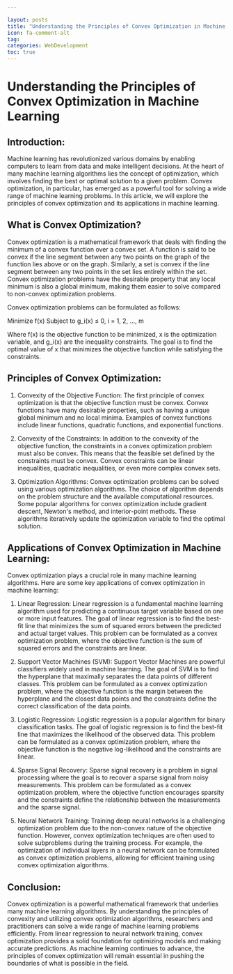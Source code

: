 ```yaml
---

layout: posts
title: "Understanding the Principles of Convex Optimization in Machine Learning"
icon: fa-comment-alt
tag:      
categories: WebDevelopment
toc: true
---
```




# Understanding the Principles of Convex Optimization in Machine Learning

## Introduction:
Machine learning has revolutionized various domains by enabling computers to learn from data and make intelligent decisions. At the heart of many machine learning algorithms lies the concept of optimization, which involves finding the best or optimal solution to a given problem. Convex optimization, in particular, has emerged as a powerful tool for solving a wide range of machine learning problems. In this article, we will explore the principles of convex optimization and its applications in machine learning.

## What is Convex Optimization?
Convex optimization is a mathematical framework that deals with finding the minimum of a convex function over a convex set. A function is said to be convex if the line segment between any two points on the graph of the function lies above or on the graph. Similarly, a set is convex if the line segment between any two points in the set lies entirely within the set. Convex optimization problems have the desirable property that any local minimum is also a global minimum, making them easier to solve compared to non-convex optimization problems.

Convex optimization problems can be formulated as follows:

Minimize f(x)
Subject to g_i(x) ≤ 0, i = 1, 2, ..., m

Where f(x) is the objective function to be minimized, x is the optimization variable, and g_i(x) are the inequality constraints. The goal is to find the optimal value of x that minimizes the objective function while satisfying the constraints.

## Principles of Convex Optimization:
1. Convexity of the Objective Function:
The first principle of convex optimization is that the objective function must be convex. Convex functions have many desirable properties, such as having a unique global minimum and no local minima. Examples of convex functions include linear functions, quadratic functions, and exponential functions.

2. Convexity of the Constraints:
In addition to the convexity of the objective function, the constraints in a convex optimization problem must also be convex. This means that the feasible set defined by the constraints must be convex. Convex constraints can be linear inequalities, quadratic inequalities, or even more complex convex sets.

3. Optimization Algorithms:
Convex optimization problems can be solved using various optimization algorithms. The choice of algorithm depends on the problem structure and the available computational resources. Some popular algorithms for convex optimization include gradient descent, Newton's method, and interior-point methods. These algorithms iteratively update the optimization variable to find the optimal solution.

## Applications of Convex Optimization in Machine Learning:
Convex optimization plays a crucial role in many machine learning algorithms. Here are some key applications of convex optimization in machine learning:

1. Linear Regression:
Linear regression is a fundamental machine learning algorithm used for predicting a continuous target variable based on one or more input features. The goal of linear regression is to find the best-fit line that minimizes the sum of squared errors between the predicted and actual target values. This problem can be formulated as a convex optimization problem, where the objective function is the sum of squared errors and the constraints are linear.

2. Support Vector Machines (SVM):
Support Vector Machines are powerful classifiers widely used in machine learning. The goal of SVM is to find the hyperplane that maximally separates the data points of different classes. This problem can be formulated as a convex optimization problem, where the objective function is the margin between the hyperplane and the closest data points and the constraints define the correct classification of the data points.

3. Logistic Regression:
Logistic regression is a popular algorithm for binary classification tasks. The goal of logistic regression is to find the best-fit line that maximizes the likelihood of the observed data. This problem can be formulated as a convex optimization problem, where the objective function is the negative log-likelihood and the constraints are linear.

4. Sparse Signal Recovery:
Sparse signal recovery is a problem in signal processing where the goal is to recover a sparse signal from noisy measurements. This problem can be formulated as a convex optimization problem, where the objective function encourages sparsity and the constraints define the relationship between the measurements and the sparse signal.

5. Neural Network Training:
Training deep neural networks is a challenging optimization problem due to the non-convex nature of the objective function. However, convex optimization techniques are often used to solve subproblems during the training process. For example, the optimization of individual layers in a neural network can be formulated as convex optimization problems, allowing for efficient training using convex optimization algorithms.

## Conclusion:
Convex optimization is a powerful mathematical framework that underlies many machine learning algorithms. By understanding the principles of convexity and utilizing convex optimization algorithms, researchers and practitioners can solve a wide range of machine learning problems efficiently. From linear regression to neural network training, convex optimization provides a solid foundation for optimizing models and making accurate predictions. As machine learning continues to advance, the principles of convex optimization will remain essential in pushing the boundaries of what is possible in the field.